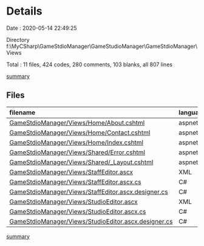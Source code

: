 # Details

Date : 2020-05-14 22:49:25

Directory f:\MyCSharp\GameStdioManager\GameStudioManager\GameStdioManager\Views

Total : 11 files,  424 codes, 280 comments, 103 blanks, all 807 lines

[summary](results.md)

## Files
| filename | language | code | comment | blank | total |
| :--- | :--- | ---: | ---: | ---: | ---: |
| [GameStdioManager/Views/Home/About.cshtml](/GameStdioManager/Views/Home/About.cshtml) | aspnetcorerazor | 6 | 0 | 2 | 8 |
| [GameStdioManager/Views/Home/Contact.cshtml](/GameStdioManager/Views/Home/Contact.cshtml) | aspnetcorerazor | 15 | 0 | 2 | 17 |
| [GameStdioManager/Views/Home/Index.cshtml](/GameStdioManager/Views/Home/Index.cshtml) | aspnetcorerazor | 29 | 0 | 2 | 31 |
| [GameStdioManager/Views/Shared/Error.cshtml](/GameStdioManager/Views/Shared/Error.cshtml) | aspnetcorerazor | 14 | 0 | 1 | 15 |
| [GameStdioManager/Views/Shared/_Layout.cshtml](/GameStdioManager/Views/Shared/_Layout.cshtml) | aspnetcorerazor | 42 | 0 | 2 | 44 |
| [GameStdioManager/Views/StaffEditor.ascx](/GameStdioManager/Views/StaffEditor.ascx) | XML | 77 | 0 | 11 | 88 |
| [GameStdioManager/Views/StaffEditor.ascx.cs](/GameStdioManager/Views/StaffEditor.ascx.cs) | C# | 124 | 22 | 25 | 171 |
| [GameStdioManager/Views/StaffEditor.ascx.designer.cs](/GameStdioManager/Views/StaffEditor.ascx.designer.cs) | C# | 29 | 183 | 29 | 241 |
| [GameStdioManager/Views/StudioEditor.ascx](/GameStdioManager/Views/StudioEditor.ascx) | XML | 23 | 0 | 5 | 28 |
| [GameStdioManager/Views/StudioEditor.ascx.cs](/GameStdioManager/Views/StudioEditor.ascx.cs) | C# | 53 | 11 | 12 | 76 |
| [GameStdioManager/Views/StudioEditor.ascx.designer.cs](/GameStdioManager/Views/StudioEditor.ascx.designer.cs) | C# | 12 | 64 | 12 | 88 |

[summary](results.md)